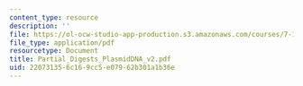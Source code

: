 ```yaml
---
content_type: resource
description: ''
file: https://ol-ocw-studio-app-production.s3.amazonaws.com/courses/7-13-experimental-microbial-genetics-fall-2003/220731356c169cc5e07962b301a1b36e_Partial_Digests_PlasmidDNA_v2.pdf
file_type: application/pdf
resourcetype: Document
title: Partial_Digests_PlasmidDNA_v2.pdf
uid: 22073135-6c16-9cc5-e079-62b301a1b36e
---
```

